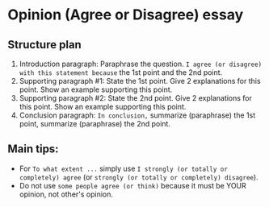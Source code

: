 # Opinion (Agree or Disagree) essay

## Structure plan

1. Introduction paragraph: Paraphrase the question. `I agree (or disagree) with this statement because` the 1st point and the 2nd point.
1. Supporting paragraph #1: State the 1st point. Give 2 explanations for this point. Show an example supporting this point.
1. Supporting paragraph #2: State the 2nd point. Give 2 explanations for this point. Show an example supporting this point.
1. Conclusion paragraph: `In conclusion,` summarize (paraphrase) the 1st point, summarize (paraphrase) the 2nd point.


## Main tips:

- For `To what extent ...` simply use `I strongly (or totally or completely) agree` (or `strongly (or totally or completely) disagree`).
- Do not use `some people agree (or think)` because it must be YOUR opinion, not other's opinion.
